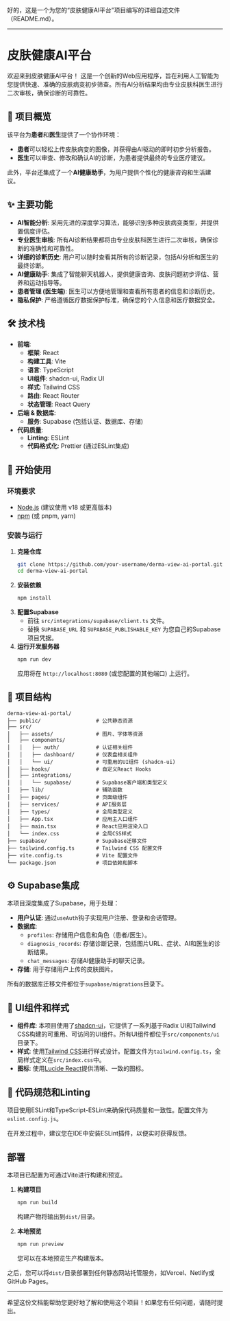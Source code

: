 好的，这是一个为您的“皮肤健康AI平台”项目编写的详细自述文件（README.md）。

-----

# 皮肤健康AI平台

欢迎来到皮肤健康AI平台！ 这是一个创新的Web应用程序，旨在利用人工智能为您提供快速、准确的皮肤病变初步筛查。所有AI分析结果均由专业皮肤科医生进行二次审核，确保诊断的可靠性。

## 🚀 项目概览

该平台为**患者**和**医生**提供了一个协作环境：

  * **患者**可以轻松上传皮肤病变的图像，并获得由AI驱动的即时初步分析报告。
  * **医生**可以审查、修改和确认AI的诊断，为患者提供最终的专业医疗建议。

此外，平台还集成了一个**AI健康助手**，为用户提供个性化的健康咨询和生活建议。

## ✨ 主要功能

  * **AI智能分析**: 采用先进的深度学习算法，能够识别多种皮肤病变类型，并提供置信度评估。
  * **专业医生审核**: 所有AI诊断结果都将由专业皮肤科医生进行二次审核，确保诊断的准确性和可靠性。
  * **详细的诊断历史**: 用户可以随时查看其所有的诊断记录，包括AI分析和医生的最终诊断。
  * **AI健康助手**: 集成了智能聊天机器人，提供健康咨询、皮肤问题初步评估、营养和运动指导等。
  * **患者管理 (医生端)**: 医生可以方便地管理和查看所有患者的信息和诊断历史。
  * **隐私保护**: 严格遵循医疗数据保护标准，确保您的个人信息和医疗数据安全。

## 🛠️ 技术栈

  * **前端**:
      * **框架**: React
      * **构建工具**: Vite
      * **语言**: TypeScript
      * **UI组件**: shadcn-ui, Radix UI
      * **样式**: Tailwind CSS
      * **路由**: React Router
      * **状态管理**: React Query
  * **后端 & 数据库**:
      * **服务**: Supabase (包括认证、数据库、存储)
  * **代码质量**:
      * **Linting**: ESLint
      * **代码格式化**: Prettier (通过ESLint集成)

## 🏁 开始使用

### 环境要求

  * [Node.js](https://nodejs.org/) (建议使用 v18 或更高版本)
  * [npm](https://www.npmjs.com/) (或 pnpm, yarn)

### 安装与运行

1.  **克隆仓库**
    ```bash
    git clone https://github.com/your-username/derma-view-ai-portal.git
    cd derma-view-ai-portal
    ```
2.  **安装依赖**
    ```bash
    npm install
    ```
3.  **配置Supabase**
      * 前往 `src/integrations/supabase/client.ts` 文件。
      * 替换 `SUPABASE_URL` 和 `SUPABASE_PUBLISHABLE_KEY` 为您自己的Supabase项目凭据。
4.  **运行开发服务器**
    ```bash
    npm run dev
    ```
    应用将在 `http://localhost:8080` (或您配置的其他端口) 上运行。

## 📁 项目结构

```
derma-view-ai-portal/
├── public/                  # 公共静态资源
├── src/
│   ├── assets/              # 图片、字体等资源
│   ├── components/
│   │   ├── auth/            # 认证相关组件
│   │   ├── dashboard/       # 仪表盘相关组件
│   │   └── ui/              # 可重用的UI组件 (shadcn-ui)
│   ├── hooks/               # 自定义React Hooks
│   ├── integrations/
│   │   └── supabase/        # Supabase客户端和类型定义
│   ├── lib/                 # 辅助函数
│   ├── pages/               # 页面级组件
│   ├── services/            # API服务层
│   ├── types/               # 全局类型定义
│   ├── App.tsx              # 应用主入口组件
│   ├── main.tsx             # React应用渲染入口
│   └── index.css            # 全局CSS样式
├── supabase/                # Supabase迁移文件
├── tailwind.config.ts       # Tailwind CSS 配置文件
├── vite.config.ts           # Vite 配置文件
└── package.json             # 项目依赖和脚本
```

## ⚙️ Supabase集成

本项目深度集成了Supabase，用于处理：

  * **用户认证**: 通过`useAuth`钩子实现用户注册、登录和会话管理。
  * **数据库**:
      * `profiles`: 存储用户信息和角色（患者/医生）。
      * `diagnosis_records`: 存储诊断记录，包括图片URL、症状、AI和医生的诊断结果。
      * `chat_messages`: 存储AI健康助手的聊天记录。
  * **存储**: 用于存储用户上传的皮肤图片。

所有的数据库迁移文件都位于`supabase/migrations`目录下。

## 🎨 UI组件和样式

  * **组件库**: 本项目使用了[shadcn-ui](https://ui.shadcn.com/)，它提供了一系列基于Radix UI和Tailwind CSS构建的可重用、可访问的UI组件。所有UI组件都位于`src/components/ui`目录下。
  * **样式**: 使用[Tailwind CSS](https://tailwindcss.com/)进行样式设计。配置文件为`tailwind.config.ts`，全局样式定义在`src/index.css`中。
  * **图标**: 使用[Lucide React](https://www.google.com/search?q=https://lucide.dev/guide/react)提供清晰、一致的图标。

## 📜 代码规范和Linting

项目使用ESLint和TypeScript-ESLint来确保代码质量和一致性。配置文件为`eslint.config.js`。

在开发过程中，建议您在IDE中安装ESLint插件，以便实时获得反馈。

## 部署

本项目已配置为可通过Vite进行构建和预览。

1.  **构建项目**

    ```bash
    npm run build
    ```

    构建产物将输出到`dist/`目录。

2.  **本地预览**

    ```bash
    npm run preview
    ```

    您可以在本地预览生产构建版本。

之后，您可以将`dist/`目录部署到任何静态网站托管服务，如Vercel、Netlify或GitHub Pages。

-----

希望这份文档能帮助您更好地了解和使用这个项目！如果您有任何问题，请随时提出。
